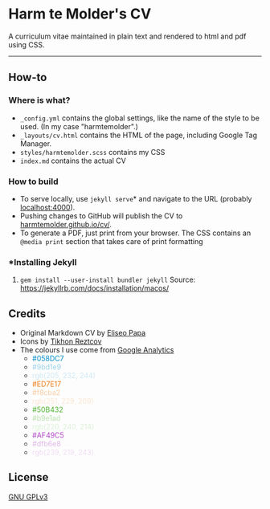 Harm te Molder's CV
===========

A curriculum vitae maintained in plain text and rendered to html and pdf using CSS.

***

## How-to

### Where is what?

* `_config.yml` contains the global settings, like the name of the style to be used. (In my case "harmtemolder".)
* `_layouts/cv.html` contains the HTML of the page, including Google Tag Manager.
* `styles/harmtemolder.scss` contains my CSS
* `index.md` contains the actual CV

### How to build

* To serve locally, use `jekyll serve`* and navigate to the URL (probably [localhost:4000](http://localhost:4000/)).
* Pushing changes to GitHub will publish the CV to [harmtemolder.github.io/cv/](https://harmtemolder.github.io/cv/).
* To generate a PDF, just print from your browser. The CSS contains an `@media print` section that takes care of print formatting

### \*Installing Jekyll
1. `gem install --user-install bundler jekyll`
Source: https://jekyllrb.com/docs/installation/macos/

## Credits
* Original Markdown CV by [Eliseo Papa](https://elipapa.github.io/markdown-cv/)
* Icons by [Tikhon Reztcov](https://thenounproject.com/peter1153/collection/pixel-icon/)
* The colours I use come from [Google Analytics](https://analytics.google.com/analytics/web/)
  * <span style="color: #058DC7">#058DC7</span>
  * <span style="color: #9bd1e9">#9bd1e9</span>
  * <span style="color: rgb(205, 232, 244)">rgb(205, 232, 244)</span>
  * <span style="color: #ED7E17">#ED7E17</span>
  * <span style="color: #f8cba2">#f8cba2</span>
  * <span style="color: rgb(251, 229, 209)">rgb(251, 229, 209)</span>
  * <span style="color: #50B432">#50B432</span>
  * <span style="color: #b9e1ad">#b9e1ad</span>
  * <span style="color: rgb(220, 240, 214)">rgb(220, 240, 214)</span>
  * <span style="color: #AF49C5">#AF49C5</span>
  * <span style="color: #dfb6e8">#dfb6e8</span>
  * <span style="color: rgb(239, 219, 243)">rgb(239, 219, 243)</span>

## License

[GNU GPLv3](https://github.com/harmtemolder/cv/blob/gh-pages/LICENSE)
